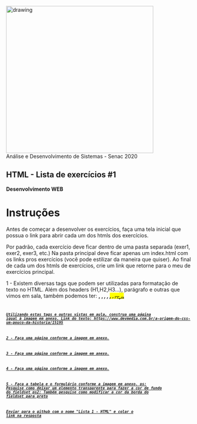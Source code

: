 <img src="https://www.ead.senac.br/arquivo/api/download/publico/1134" alt="drawing" width="400"/><br>
Análise e Desenvolvimento de Sistemas - Senac 2020

## HTML - Lista de exercícios #1

**Desenvolvimento WEB**
# Instruções
Antes de começar a desenvolver os exercícios, faça uma tela inicial que possua o link para abrir cada um dos htmls dos exercícios.

Por padrão, cada exercício deve ficar dentro de uma pasta separada (exer1, exer2, exer3, etc.)
Na pasta principal deve ficar apenas um index.html com os links pros exercícios (você pode estilizar da maneira que quiser).
Ao final de cada um dos htmls de exercícios, crie um link que retorne para o meu de exercícios principal.

1 - Existem diversas tags que podem ser utilizadas para formatação de texto no HTML. Além dos headers (H1,H2,H3...), parágrafo e outras que vimos em sala, também podemos ter:
<b>, <strong>, <i>, <em>, <mark>, <small>, <del>, <ins>, <sub>, <sup>, <u>, <code>

Utilizando estas tags e outras vistas em aula, construa uma página igual à imagem em anexo.
Link do texto: https://www.devmedia.com.br/a-origem-do-css-um-pouco-da-historia/15195

2 - Faça uma página conforme a imagem em anexo.

3 - Faça uma página conforme a imagem em anexo.

4 - Faça uma página conforme a imagem em anexo.

5 - Faça a tabela e o formulário conforme a imagem em anexo.
ps: Pesquise como deixar um elemento transparente para fazer a cor de fundo do fieldset
ps2: Também pesquise como modificar a cor da borda do fieldset para preto

**Enviar para o github com o nome "Lista 1 - HTML" e colar o link na resposta**
